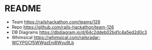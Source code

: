 # README

* Team https://railshackathon.com/teams/126 
* Repo https://github.com/rails-hackathon/team-126
* DB Diagrams https://dbdiagram.io/d/64c2ddeb02bd1c4a5ed2d0c3
* Whimsical https://whimsical.com/railsradar-WCYPGCf5WWgzEni8Wvu9Lb
